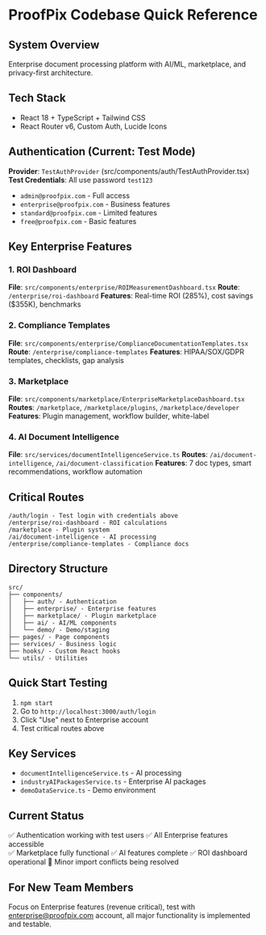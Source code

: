 # ProofPix Codebase Quick Reference

## System Overview
Enterprise document processing platform with AI/ML, marketplace, and privacy-first architecture.

## Tech Stack
- React 18 + TypeScript + Tailwind CSS
- React Router v6, Custom Auth, Lucide Icons

## Authentication (Current: Test Mode)
**Provider**: `TestAuthProvider` (src/components/auth/TestAuthProvider.tsx)
**Test Credentials**: All use password `test123`
- `admin@proofpix.com` - Full access
- `enterprise@proofpix.com` - Business features  
- `standard@proofpix.com` - Limited features
- `free@proofpix.com` - Basic features

## Key Enterprise Features

### 1. ROI Dashboard
**File**: `src/components/enterprise/ROIMeasurementDashboard.tsx`
**Route**: `/enterprise/roi-dashboard`
**Features**: Real-time ROI (285%), cost savings ($355K), benchmarks

### 2. Compliance Templates  
**File**: `src/components/enterprise/ComplianceDocumentationTemplates.tsx`
**Route**: `/enterprise/compliance-templates`
**Features**: HIPAA/SOX/GDPR templates, checklists, gap analysis

### 3. Marketplace
**File**: `src/components/marketplace/EnterpriseMarketplaceDashboard.tsx`
**Routes**: `/marketplace`, `/marketplace/plugins`, `/marketplace/developer`
**Features**: Plugin management, workflow builder, white-label

### 4. AI Document Intelligence
**File**: `src/services/documentIntelligenceService.ts`
**Routes**: `/ai/document-intelligence`, `/ai/document-classification`
**Features**: 7 doc types, smart recommendations, workflow automation

## Critical Routes
```
/auth/login - Test login with credentials above
/enterprise/roi-dashboard - ROI calculations
/marketplace - Plugin system
/ai/document-intelligence - AI processing
/enterprise/compliance-templates - Compliance docs
```

## Directory Structure
```
src/
├── components/
│   ├── auth/ - Authentication
│   ├── enterprise/ - Enterprise features
│   ├── marketplace/ - Plugin marketplace
│   ├── ai/ - AI/ML components
│   └── demo/ - Demo/staging
├── pages/ - Page components
├── services/ - Business logic
├── hooks/ - Custom React hooks
└── utils/ - Utilities
```

## Quick Start Testing
1. `npm start`
2. Go to `http://localhost:3000/auth/login`
3. Click "Use" next to Enterprise account
4. Test critical routes above

## Key Services
- `documentIntelligenceService.ts` - AI processing
- `industryAIPackagesService.ts` - Enterprise AI packages
- `demoDataService.ts` - Demo environment

## Current Status
✅ Authentication working with test users
✅ All Enterprise features accessible  
✅ Marketplace fully functional
✅ AI features complete
✅ ROI dashboard operational
🔧 Minor import conflicts being resolved

## For New Team Members
Focus on Enterprise features (revenue critical), test with enterprise@proofpix.com account, all major functionality is implemented and testable. 